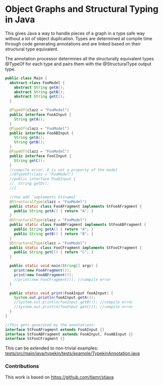 # Object Graphs and Structural Typing in Java

This gives Java a way to handle pieces of a graph in a type safe way without a lot of object
duplication. Types are determined at compile time through code generating annotations and are 
linked based on their structural type equivalent.

The annotation processor determines all the structurally equivalent types @TypeOf for each type 
and pairs them with the @StructuralType output type.

```java
public class Main {
  abstract class FooModel {
    abstract String getA();
    abstract String getB();
    abstract String getC();
  }

  @TypeOf(clazz = "FooModel")
  public interface FooAInput {
    String getA();
  }
  @TypeOf(clazz = "FooModel")
  public interface FooABInput {
    String getA();
    String getB();
  }
  @TypeOf(clazz = "FooModel")
  public interface FooCInput {
    String getC();
  }
  //compile error, D is not a property of the model
  //@TypeOf(clazz = "FooModel")
  //public interface FooDInput {
  //  String getD();
  //}

  //You add `implements St{name}`
  @StructuralType(clazz = "FooModel")
  public static class FooAFragment implements StFooAFragment {
    public String getA() { return "A"; }
  }
  @StructuralType(clazz = "FooModel")
  public static class FooABFragment implements StFooABFragment {
    public String getA() { return "A"; }
    public String getB() { return "B"; }
  }
  @StructuralType(clazz = "FooModel")
  public static class FooCFragment implements StFooCFragment {
    public String getC() { return "C"; }
  }

  public static void main(String[] args) {
    print(new FooAFragment());
    print(new FooABFragment());
    //print(new FooCFragment()); //compile error
  }

  public static void print(FooAInput fooAInput) {
    System.out.println(fooAInput.getA());
    //System.out.println(fooInput.getB()); //compile error
    //System.out.println(fooInput.getC()); //compile error
  }
}

//This gets generated by the annotations:
interface StFooAFragment extends FooAInput {}
interface StFooABFragment extends FooAInput, FooABInput {}
interface StFooCFragment {}
```

This can be extended to non-trivial examples:
[tests/src/main/java/typekin/tests/example/TypekinAnnotation.java](tests/src/main/java/typekin/tests/example/TypekinAnnotation.java)

### Contributions
This work is based on https://github.com/tlamr/stjava
